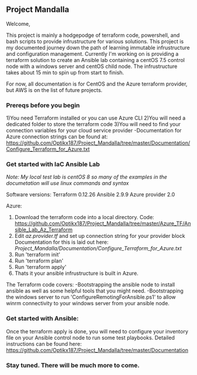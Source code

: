 ## Project Mandalla

Welcome, 

This project is mainly a hodgepodge of terraform code, powershell, and bash scripts to provide infrustructure for various solutions. This project is my documented journey down the path of learning immutable infrustructure and configuration management. Currently I'm working on is providing a terraform solution to create an Ansible lab containing a centOS 7.5 control node with a windows server and centOS child node. The infrustructure takes about 15 min to spin up from start to finish. 

For now, all documentation is for CentOS and the Azure terraform provider, but AWS is on the list of future projects.

### Prereqs before you begin

1)You need Terraform installed or you can use Azure CLI
2)You will need a dedicated folder to store the terraform code
3)You will need to find your connection variables for your cloud service provider
  -Documentation for Azure connection strings can be found at:
  https://github.com/Optikx187/Project_Mandalla/tree/master/Documentation/Configure_Terraform_for_Azure.txt
 
### Get started with IaC Ansible Lab 
_Note: My local test lab is centOS 8 so many of the examples in the documetation will use linux commands and syntax_

Software versions:
Terraform 0.12.26
Ansible 2.9.9
Azure provider 2.0

Azure: 
1) Download the terraform code into a local directory.
   Code: https://github.com/Optikx187/Project_Mandalla/tree/master/Azure_TF/Ansible_Lab_Az_Terraform
2) Edit _az.provider.tf_ and set up connection string for your provider block
  Documentation for this is laid out here: _Project_Mandalla/Documentation/Configure_Terraform_for_Azure.txt_ 
3) Run 'terraform init'
4) Run 'terraform plan'
5) Run 'terraform apply'
6) Thats it your ansible infrustructure is built in Azure. 

The Terraform code covers:
-Bootstrapping the ansible node to install ansible as well as some helpful tools that you might need.
-Bootstrapping the windows server to run 'ConfigureRemotingForAnsible.ps1' to allow winrm connectivity to your windows server from your ansible node.

### Get started with Ansible:
Once the terraform apply is done, you will need to configure your inventory file on your Ansible control node to run some test playbooks. 
Detailed instructions can be found here: https://github.com/Optikx187/Project_Mandalla/tree/master/Documentation


### Stay tuned. There will be much more to come. 

